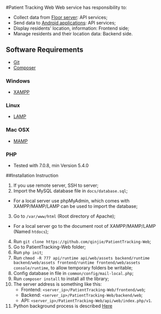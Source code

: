 #Patient Tracking Web
Web service has responsibility to:
* Collect data from [Floor server](https://github.com/qinjie/PatientTracking-Python#floor): API services;
* Send data to [Android applications](https://github.com/qinjie/PatientTracking-Android): API services;
* Display residents' location, information: Frontend side;
* Manage residents and their location data: Backend side.

## Software Requirements
* [Git](https://www.digitalocean.com/community/tutorials/how-to-install-git-on-ubuntu-14-04)
* [Composer](https://www.digitalocean.com/community/tutorials/how-to-install-and-use-composer-on-ubuntu-14-04)

### Windows
* [XAMPP](https://www.apachefriends.org/)

### Linux
* [LAMP](https://www.digitalocean.com/community/tutorials/how-to-install-linux-apache-mysql-php-lamp-stack-on-ubuntu-14-04)

### Mac OSX
* [MAMP](https://www.mamp.info)
  
### PHP 
* Tested with 7.0.8, min Version 5.4.0

##Installation Instruction

1. If you use remote server, SSH to server;
2. Import the MySQL database file in ```docs/database.sql```;
  * For a local server use phpMyAdmin, which comes with XAMPP/MAMP/LAMP can be used to import the database; 
3. Go to ```/var/www/html``` (Root directory of Apache);
  * For a local server go to the document root of XAMPP/MAMP/LAMP (Named ```htdocs```);
4. Run ```git clone https://github.com/qinjie/PatientTracking-Web```;
5. Go to PatientTracking-Web folder;
6. Run ```php init```;
7. Run ```chmod -R 777 api/runtime api/web/assets backend/runtime backend/web/assets frontend/runtime frontend/web/assets console/runtime```, to allow temporary folders be writable;
8. Config database in file in ```common/config/mail-local.php```;
9. Run ```composer install``` to install all the library;
10. The server address is something like this:
    * Frontend: ```<server_ip>/PatientTracking-Web/frontend/web```;
    * Backend: ```<server_ip>/PatientTracking-Web/backend/web```;
    * API: ```<server_ip>/PatientTracking-Web/api/web/index.php/v1```.  
11. Python background process is described [Here](https://github.com/qinjie/PatientTracking-Python)